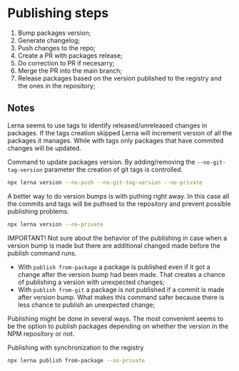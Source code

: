 # Publishing steps

1. Bump packages version;
2. Generate changelog;
3. Push changes to the repo;
4. Create a PR with packages release;
5. Do correction to PR if necesarry;
6. Merge the PR into the main branch;
7. Release packages based on the version published to the registry and the ones in the repository;

## Notes

Lerna seems to use tags to identify released/unreleased changes in packages. If the tags creation skipped Lerna will increment version of all the packages it manages. While with tags only packages that have commited changes will be updated.

Command to update packages version. By adding/removing the `--no-git-tag-version` parameter the creation of git tags is controlled.

```bash
npx lerna version --no-push --no-git-tag-version --no-private
```

A better way to do version bumps is with puthing right away. In this case all the commits and tags will be puthsed to the repository and  prevent possible publishing problems.

```bash
npx lerna version --no-private
```

IMPORTANT! Not sure about the behavior of the publishing in case when a version bump is made but there are additional changed made before the publish command runs.

- With `publish from-package` a package is published even if it got a change after the version bump had been made. That creates a chance of publishing a version with unexpected changes;
- With `publish from-git` a package is not published if a commit is made after version bump. What makes this command safer because there is less chance to publish an unexpected change;

Publishing might be done in several ways. The most convenient seems to be the option to publish packages depending on whether the version in the NPM repository or not.

Publishing with synchronization to the registry

```bash
npx lerna publish from-package --no-private
```
